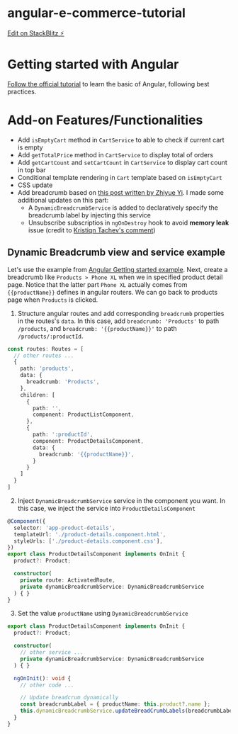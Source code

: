 # angular-e-commerce-tutorial

[Edit on StackBlitz ⚡️](https://stackblitz.com/edit/angular-i9jh2f-pbe6mm)

# Getting started with Angular

[Follow the official tutorial](https://angular.io/start) to learn the basic of Angular, following best practices.

# Add-on Features/Functionalities
- Add `isEmptyCart` method in `CartService` to able to check if current cart is empty
- Add `getTotalPrice` method in `CartService` to display total of orders
- Add `getCartCount` and `setCartCount` in `CartService` to display cart count in top bar
- Conditional template rendering in `Cart` template based on `isEmptyCart`
- CSS update
- Add breadcrumb based on [this post written by Zhiyue Yi](https://dev.to/zhiyueyi/create-a-simple-breadcrumb-in-angular-ag5). I made some additional updates on this part:
    - A `DynamicBreadcrumbService` is added to declaratively specify the breadcrumb label by injecting this service
    - Unsubscribe subscriptios in `ngOnDestroy` hook to avoid **memory leak** issue (credit to [Kristiqn Tachev's comment](https://dev.to/dipteekhd/angular-behaviorsubject-p1#comment-1jc17))

## Dynamic Breadcrumb view and service example

Let's use the example from [Angular Getting started example](https://angular.io/start#take-a-tour-of-the-example-application). Next, create a breadcrumb like `Products > Phone XL` when we in specified product detail page. Notice that the latter part `Phone XL` actually comes from `{{productName}}` defines in angular routers. We can go back to products page when `Products` is clicked.

1. Structure angular routes and add corresponding `breadcrumb` properties in the routes's `data`. In this case, add `breadcrumb: 'Products'` to path `/products`, and `breadcrumb: '{{productName}}'` to path `/products/:productId`.

```ts
const routes: Routes = [
  // other routes ...
  {
    path: 'products', 
    data: {
      breadcrumb: 'Products',
    },
    children: [
      {
        path: '',
        component: ProductListComponent,
      },
      {
        path: ':productId',
        component: ProductDetailsComponent,
        data: {
          breadcrumb: '{{productName}}',
        }
      }
    ]
  }
]
```

2. Inject `DynamicBreadcrumbService` service in the component you want. In this case, we inject the service into `ProductDetailsComponent`

```ts
@Component({
  selector: 'app-product-details',
  templateUrl: './product-details.component.html',
  styleUrls: ['./product-details.component.css'],
})
export class ProductDetailsComponent implements OnInit {
  product?: Product;

  constructor(
    private route: ActivatedRoute,
    private dynamicBreadcrumbService: DynamicBreadcrumbService
  ) { }
}
```

3. Set the value `productName` using `DynamicBreadcrumbService`

```ts
export class ProductDetailsComponent implements OnInit {
  product?: Product;

  constructor(
    // other service ...
    private dynamicBreadcrumbService: DynamicBreadcrumbService
  ) { }

  ngOnInit(): void {
    // other code ...

    // Update breadcrum dynamically
    const breadcrumbLabel = { productName: this.product?.name };
    this.dynamicBreadcrumbService.updateBreadCrumbLabels(breadcrumbLabel);
  }
}
```
